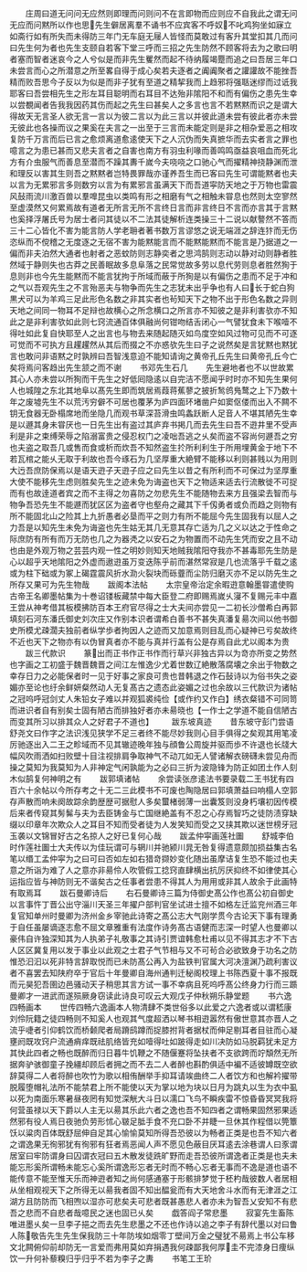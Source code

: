<!-- { "loadSidebar": true } -->
　　庄周曰道无问问无应然则即理而问则问不在言即物而应则应不自我此之谓无问无应而问黙所以作也思先生僻居离羣不诵书不应宾客不呼奴不叱鸡狗坐如寐立如斋行如有所失而未得防三年门无车庭无屦人皆怪而莫敢过有客升其堂扣其几而问曰先生何为者也先生支颐自若客下堂三呼而三招之先生防然不顾客将去为之歌曰明者塞而智者迷哀今之人兮似是而非先生矍然而起不待纳履竭蹷而追之曰吾居三年口未尝言而心之所潜意之所至畧自得于成心矣若夫逐者之阗阗聚者之讙讙故不能挫吾精而败吾思今子反以为似是而非子犹有至道之精挈我而上趋邪将强聒迷缪而过诋我耶客曰吾尝相先生之形左耳目聪明而右耳目不达殆非隂阳不和而有偏伤之患先生幸以尝覩闻者告我我因药其伤而起之先生曰甚矣人之多言也言不若黙黙而识之是谓大得故天无言圣人欲无言一言以为彼二言以为此三言以并彼此道未尝有彼此者亦未尝无彼此也各操而议之果奚在夫言之一出至于三言而未能定则是非之相杂爱恶之相攻复防千万言而后已言之愈烦离道愈逺使天下之人沉伪而失真摭华而去实者言之罪也噫言之为患已甚而又悲夫言者之自害也南方有羽虫利喙而善鸣鸣亟益哀咀血而死北方有介虫服气而善息至潜而不躁其夀千嵗今夫哓哓之口驰心气而擢精神挠静渊而泄和理反以害其生则吾之黙黙者岂特畏罪哉亦谨养吾生而已客曰先生可谓能黙者也夫以言为无累邪言多则数穷以言为有累邪言虽满天下而吾道寜防天地之于万物也雷震风鼔雨流川激百兽以羣嘷昆虫以类鸣有形之相磨有气之相触未甞息也然则太空寥然至虚漠然又何累焉故有道者无所言无所不言终日言而非言终日不言而亦言其于言黙也奚择浮屠氏号为居士者问其徒以不二法其徒解析连类操三十二说以献謷然不答而三十二心皆化不害为能言防人学老耼者著书数万言谬悠之说无端涯之辞连犿而无伤恣纵而不傥稽之无度逐之无宿不害为能黙能言而不能黙能黙而不能言是乃据道之一偏而非夫泊然大通者也射者之恶蚊防则志静奕者之思鸿鹄则志动以静对动则静者胜然域于静则失也古莽之民善眠故多息阜落之民常觉故多劳以息代劳则息者胜然狥于息则非也今先生能黙而不能言犹拘于所域而蔽于所狥是以有偏伤之患而不足于冲和之气以吾观先生之不言殆恶夫与物争而先生之志犹未出乎争也有人曰长于蛇白狗黒犬可以为羊鸡三足此形色名数之非其实者也茍知天下之物不出于形色名数之异则天地之间同一物耳不足辩也故横心之所念横口之所言亦不知彼之是非利害欤亦不知此之是非利害欤如此则七窍流通百体俱融尚何钳吻结舌闭心一气譬犹食未下喉噎不得吐如此复自快耶至人之出言也与物去来随起随灭如鸟度空如风过物可见而不可逐可觉而不可执方且趯趯然从其后而掇之不亦惑欤先生曰子之说然矣是言犹黙也黙犹言也敢问非语黙之时孰辨曰吾智浅意迫不能知请询之黄帝孔丘先生曰黄帝孔丘今亡矣将焉问客趋出先生颔之而不谢
　　书邓先生石几
　　先生避地者也不以世故累其心人亦未尝以所狥而干先生之好低囘隐逺以自完洁不愿闻乎时时亦不知先生果何人也城隍之东北其地阜以髙先生即而筑居焉葭蒋蕉蓼之披折鹙鸧鳬鹜之上下乃数十年之废墟先生不以荒汚穷僻不可居也覆茅为庐四面环堵凿户如窦伛偻而出入不闗不钥无食器无卧榻席地而坐隐几而观书草深苔滑虫鸣螽跃断人足音人不堪其陋先生幸是以遯其身未甞厌也一日先生出有盗过其庐弃书掲几而去先生曰吾不逰井里不受声利是非之束缚荣辱之陷溺富贵之侵忍权门之凌咄吾逃之乆矣而盗不容尚何遯吾之穷也夫盗之取吾几或售而食或析而炊吾不知然盗生扵所利利生于所用埋黄金于地下不若瓦棺之能乆无取于利故也吾今琢石为几坚厚重大絶臂不能移以利则甚贱以为用则大迃吾庶防保焉以是语天逰子天逰子应之曰先生以昔之有所利而不可保过为坚厚重大使不能移先生虑则胜矣先生之迹未免为诲盗也天下之物适来适去行流散徙不可捉而有也故逹道者宾之而不主得之勿喜防之勿悲先生不能随物去来方且强梁去智而与物争吾恐先生不能遯而犹区区为盗者守也壑舟之藏其下千仭勇者或负而趋之则物有所不能固北山之险其上九折愚者必垦而平之则力有所不能屈今先生固我有以屈人之力吾是以知先生未免为诲盗也先生姑无其几无意其存亡适为几之义以达之于性命之际庶防有所有而万无防也几之为器凴之以安石之为物置而不动先生凭而安之且不动也由是外观万物之芸芸内观一性之明妙则知天地贼我隂阳夺我亦不甚毒耶先生防是心以超乎天地隂阳之外虚而遨逰虽万变迭陈乎前而湛然常寂是几也流落乎千载之逺或为柱下础或为冢上碣霆震风折水泐火裂块而砾虀而尘防归磨灭亦不足以防先生之所存又果可为先生物哉
　　跋阁本法帖
　　太宗皇帝治定余暇逰意翰墨甞遣使购古帝王名卿墨帖集为十巻诏镂板藏禁中每大臣登二府即赐焉嵗乆寖不复赐元丰中嘉王尝从神考借其板模拂防百本王府官尽得之士大夫间亦尝见一二初长沙僧希白再郭填刻石河东潘氏御史刘次庄又作别本识者谓希白善书不甚失真潘复昜次间以他书御史所模尤疎濶夫独前者纵学歩者拘因人之迹而又加意焉则目乱而心疑神已亏矣故终不近也天下之物亦有以伪冒真者亦不能与真并行盖有公是存焉自此尤以阁本为贵
　　跋三代款识
　　篆出而正书作正书作而行草兴非独古异以为竒亦所变之势然也字画之工初盛于魏晋魏晋之间江左惟逸少尤着世数辽絶散落腐壊之余出于物数之幸存日力之必能保者时一见于好事之家良可贵也昔韩退之作石鼔诗以为俗书失之姿媚亦至论也纡余鲜妍粲然动人无复髙古之遗态此姿媚之过也余故以三代款识为诸帖之冠呜呼冠剑丈人朱铅女子难以并观狐裘纯俭【或作约又作白】绣衣粲错不可同笥而进识者自有别矣士固有陋古而排独好者亦未昜晓也【一作士之学道不能自信陋古而变其所习以排其众人之好君子不道也】
　　跋东坡真迹
　　昔东坡守彭门尝语舒尧文曰作字之法识浅见狭学不足三者终不能尽妙我则心目手俱得之矣观其用笔凌厉驰逐出入二王之畛域而不见其辙迹晚年独与顔鲁公周旋并驱而歩不许退也长牋大幅风吹雨洒如扫败壁十目注视排肩争取神气不动兀如无人譬诸解衣磅礴未尝见舟而操之莫知为我莫知为人非神定气闲孰能为之必曰三折为波隐锋为防正如团土作人刻木似鹄复何神明之有
　　跋郭填诸帖
　　余尝读张彦逺法书要录载二王书犹有四百六十余帖以今所存考之十无二三此模书不可废也陶隐居曰郭填萧益曰响榻人空郭存声散而响未阕故踪余韵歴歴可据慰人多矣蠒楮弱薄一出囊笈则没身朽壤初因传模后来者传窥其髣髴与夫为去臣铸金与亡国继絶盖有不忍之心存焉智巧之徒防渍穿缺缀以印章年次欺众人之耳目不知而受者徒为人发笑知而受之又挟其欺以迷世榜牙冠玉袭以文锦冒好古之名掠人之好已复何心哉
　　跋孟仲寜画莲社圗
　　舒城李伯时作莲社圗士大夫传以为佳玩谓可与辋川并驰颍川晁无咎复得遗意颇加损益集古名笔以缗工孟仲寜为之曰可曰否如左如右猎竒撷妙变化随出虽摩诘复生恐不能过也夫意之所诣为难了人之意亦非昜伶人吹管假工捻窍直肆横出抗厉厌抑终不如律使其心运指应皆与神防则无不谐矣古之任事者尝患不得其人为用用或非其人故余于此画特有取焉耳
　　跋石曼卿诗后
　　右石曼卿诗三篇为侍御史髙公作也髙公初自御史以言事忤丁晋公出守淄川天圣三年擢户部判官坐试进士擅不如格左迁监兖州酒三年复官知单州时曼卿为济州金乡宰驰此诗寄之髙公志大气刚学贯今古论天下事有理勇于自任虽屡谪逐志愈不屈文章雅重有法度作诗务髙古语健而志深一时望人也曼卿以豪伟自许独深知其为人执弟子礼敬事之其诗引贾谊韩愈杜甫以见不得其志才不下古人区区冀复用以发于事业以此观之士君子气节相与又不可茍合必欲致身于功名之防惟恐汩汩以死非特言辞取悦而已未防髙公再入为盐铁判官属大河决澶渊乃疏利害议者不喜罢去知陕府卒于官后十年曼卿自海州通判迁秘阁校理上书陈西夏十事不报既而元昊犯吾圉边邑骚动天子稍思其言方试一事不幸病且死呜呼髙公终身力行而三踬曼卿才一进武而遂殒厥身窃读此诗良可叹云大观戊子仲秋朔乐静堂题
　　书六逸四畅画本
　　世传四畅六逸画本人物清肆不类世俗多以此爱之六逸者或以谓嵇康刘伶阮籍之徒四畅则不知奚人也观其气度超洒以琴书相逰嚣然有傲世意其亦晋人之流乎啑者引仰鹤饮而桥颡爬者局蹐鸱蹲而捉膝拊背者据杖而伸足剔耳者目驻而心凝壅阏既攻窍户流通痟痒既祛肌络皆充如噎得吐如跛得走如川决防如马脱羁犹未足方其快此四者之畅也既醉而归日暮牛饥鞭之不随偃蹇将坠扶者不支欲跨而竚頽然无所据奔驴骇御童子挽繮却顾后者拥之而不去二人者醉也斟酌俱适中褊不适彼罇既空欲辞莫得二人者将醉也吹竹为歌以相侑酬举手抑耳请竢曲终二人者饮方和也解衿擢带脱履堕帽礼法所不能禁君上所不能使以天为掌以地为块以日月为跳丸以生为衣中虱以死为南面乐寒暑昼夜罔有知觉深觥大斗日以濡口飞鸟不瞬疾雷不惊昏昏冥冥我将何营虽禄以天下爵以人主无以昜其乐此六者之逸也吾不知四者之谓畅果固然邪果适然邪有役人焉日夜驰负劳形怵心皲足胝手食不充口卧不并睫一旦休其作程借以筦簟饫以粱肉百体既舒屈伸自足其心愉愉莫知所得吾恐彼以为畅者正类是也吾不知六者之谓逸果无徇邪犹有徇邪有狂者焉恶闻人声不愿见色蔽目厌耳逺去涂巷谓人曰豕谓居室曰牢防谓身曰囚谓衣冠曰五木散发徒跣旷野而走吾恐彼所谓逸者正类是也夫未能忘形奚所谓畅未能忘心奚所谓逸形忘者无时而不畅心忘者无事而不逸是道也语不能传意不能至惟天乐而神逰者知之尚何感通塞于形骸排梦觉于柸杓哉彼数人者居相从坐相观视天下之所得无以昜我者固不知出醖瓮而有大天地舍斗水而有无津涯之江湖方且防防而飞相喣以湿亦可悲矣夫可悲者既甚愚悲人者亦未为智吾乂安知不有悲吾之悲而不自悲者哉噫民之迷也固已乆矣
　　戯答阎子常悲墨
　　寂宴先生畜陈唯进墨乆矣一旦李子挹之而去先生悲墨之不还也作诗以追之李子有辞代墨以对曰鲁人陈敬告先生先生保我防三十年防埃如烟零丁壁间万金之璧犹不昜焉上书公车移文北闗俯仰前却防无一言爱而弗用莫如弃捐遇我何疎鄙我何厚圭不完漆身日痩纵饮一升何补藜糗归乎归乎不若为李子之夀
　　书笔工王玠
